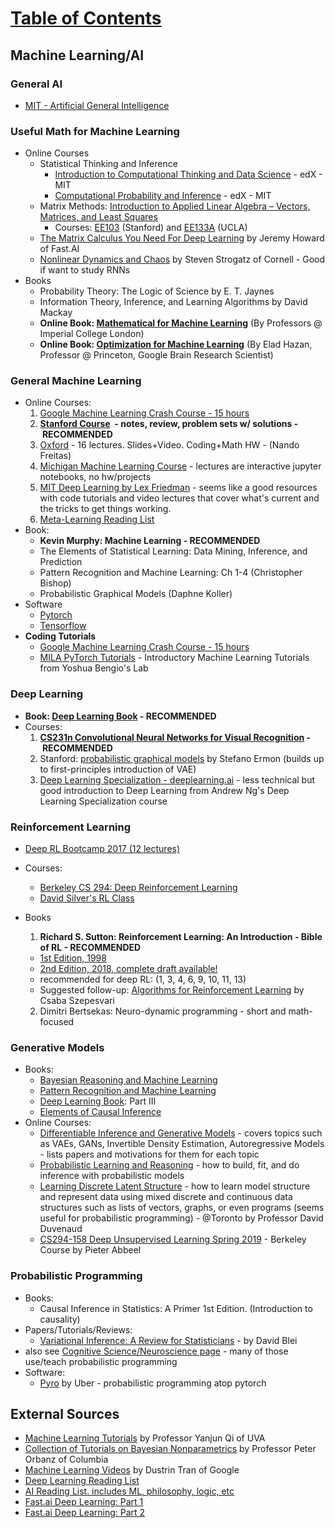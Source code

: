 # [Table of Contents](/ML-Brain-Resources)

## Machine Learning/AI

### General AI

  * [MIT - Artificial General Intelligence](applewebdata://C8A52F37-3B15-4FE4-9EF5-C06A13B9D293/MIT%20-%20AGI)



### Useful Math for Machine Learning
  * Online Courses
    * Statistical Thinking and Inference
      * [Introduction to Computational Thinking and Data Science](https://www.edx.org/course/introduction-computational-thinking-data-mitx-6-00-2x-6) - edX - MIT
      * [Computational Probability and Inference](https://www.edx.org/course/computational-probability-inference-mitx-6-008-1x) - edX - MIT
    * Matrix Methods: [Introduction to Applied Linear Algebra – Vectors, Matrices, and Least Squares](https://web.stanford.edu/~boyd/vmls/)
      * Courses: [EE103](http://www.stanford.edu/class/ee103) (Stanford) and [EE133A](http://www.seas.ucla.edu/~vandenbe/ee133a.html) (UCLA)
    * [The Matrix Calculus You Need For Deep Learning](http://parrt.cs.usfca.edu/doc/matrix-calculus/index.html) by Jeremy Howard of Fast.AI
    * [Nonlinear Dynamics and Chaos](https://www.youtube.com/watch?v=ycJEoqmQvwg&list=PLbN57C5Zdl6j_qJA-pARJnKsmROzPnO9V) by Steven Strogatz of Cornell - Good if want to study RNNs
  * Books
    * Probability Theory: The Logic of Science by E. T. Jaynes 
    * Information Theory, Inference, and Learning Algorithms by David Mackay
    * **Online Book: [Mathematical for Machine Learning](https://mml-book.github.io/)** (By Professors @ Imperial College London)
    * **Online Book: [Optimization for Machine Learning](https://drive.google.com/file/d/1GIDnw7T-NT4Do3eC0B5kYJlzwOs6nzIO/view)** (By Elad Hazan, Professor @ Princeton, Google Brain Research Scientist)





### General Machine Learning 

  * Online Courses:
    1. [Google Machine Learning Crash Course - 15 hours](https://developers.google.com/machine-learning/crash-course/)
    2. **[Stanford Course](http://cs229.stanford.edu/materials.html)  - notes, review, problem sets w/ solutions - RECOMMENDED**
    1. [Oxford](https://www.cs.ox.ac.uk/people/nando.defreitas/machinelearning/) - 16 lectures. Slides+Video. Coding+Math HW - (Nando Freitas)
    2. [Michigan Machine Learning Course](https://github.com/junhyukoh/umich-eecs545-lectures) - lectures are interactive jupyter notebooks, no hw/projects
    1. [MIT Deep Learning  by Lex Friedman](https://deeplearning.mit.edu/) - seems like a good resources with code tutorials and video lectures that cover what's current and the tricks to get things working.
    2. [Meta-Learning Reading List](https://docs.google.com/document/d/1TT-rTb6WWB0hN5coRnGFWvSytk3P912O6jJC5T0Mbn4/edit)
  * Book:
    * **Kevin Murphy: Machine Learning - RECOMMENDED**
    * The Elements of Statistical Learning: Data Mining, Inference, and Prediction
    * Pattern Recognition and Machine Learning: Ch 1-4 (Christopher Bishop)
    * Probabilistic Graphical Models (Daphne Koller)
  * Software
    * [Pytorch](https://pytorch.org/)
    * [Tensorflow](https://www.tensorflow.org/)
  * **Coding Tutorials**
    * [Google Machine Learning Crash Course - 15 hours](https://developers.google.com/machine-learning/crash-course/)
    * [MILA PyTorch Tutorials](https://github.com/mila-udem/welcome_tutorials) - Introductory Machine Learning Tutorials from Yoshua Bengio's Lab



### Deep Learning

  * **Book: [Deep Learning Book](http://www.deeplearningbook.org/) - RECOMMENDED**
  * Courses:
    1. **[CS231n Convolutional Neural Networks for Visual Recognition](http://cs231n.github.io/) - RECOMMENDED**
    1. Stanford: [probabilistic graphical models](https://ermongroup.github.io/cs228-notes/) by Stefano Ermon (builds up to first-principles introduction of VAE)
    1. [Deep Learning Specialization - deeplearning.ai](https://www.deeplearning.ai/deep-learning-specialization/) - less technical but good introduction to Deep Learning from Andrew Ng's Deep Learning Specialization course




### Reinforcement Learning 

  * [Deep RL Bootcamp 2017 (12 lectures)](https://sites.google.com/view/deep-rl-bootcamp/lectures)
  * Courses:
    * [Berkeley CS 294: Deep Reinforcement Learning](http://rll.berkeley.edu/deeprlcourse/)
    * [David Silver's RL Class](http://www0.cs.ucl.ac.uk/staff/D.Silver/web/Teaching.html)
  * Books
    1. **Richard S. Sutton: Reinforcement Learning: An Introduction - Bible of RL - RECOMMENDED**
      * [1st Edition, 1998](http://incompleteideas.net/book/the-book-1st.html)
      * [2nd Edition, 2018, complete draft available!](http://incompleteideas.net/book/the-book-2nd.html)
      * recommended for deep RL: (1, 3, 4, 6, 9, 10, 11, 13)
      * Suggested follow-up: [Algorithms for Reinforcement Learning](http://www.ualberta.ca/~szepesva/papers/RLAlgsInMDPs.pdf) by Csaba Szepesvari

    2. Dimitri Bertsekas: Neuro-dynamic programming - short and math-focused


### Generative Models

  * Books:
    * [Bayesian Reasoning and Machine Learning](http://web4.cs.ucl.ac.uk/staff/D.Barber/pmwiki/pmwiki.php?n=Brml.HomePage)
    * [Pattern Recognition and Machine Learning](https://www.springer.com/in/book/9780387310732)
    * [Deep Learning Book](http://www.deeplearningbook.org/): Part III
    * [Elements of Causal Inference](https://mitpress.mit.edu/books/elements-causal-inference)
  * Online Courses:
    * [Differentiable Inference and Generative Models](https://www.cs.toronto.edu/~duvenaud/courses/csc2541/index.html) - covers topics such as VAEs, GANs, Invertible Density Estimation, Autoregressive Models - lists papers and motivations for them for each topic
    * [Probabilistic Learning and Reasoning](http://www.cs.toronto.edu/~jessebett/CSC412/) - how to build, fit, and do inference with probabilistic models 
    * [Learning Discrete Latent Structure](https://duvenaud.github.io/learn-discrete/) - how to learn model structure and represent data using mixed discrete and continuous data structures such as lists of vectors, graphs, or even programs (seems useful for probabilistic programming) - @Toronto by Professor David Duvenaud
    * [CS294-158 Deep Unsupervised Learning Spring 2019](https://sites.google.com/view/berkeley-cs294-158-sp19/home) - Berkeley Course by Pieter Abbeel

### Probabilistic Programming
  * Books:
    * Causal Inference in Statistics: A Primer 1st Edition. (Introduction to causality)
  * Papers/Tutorials/Reviews:
    * [Variational Inference: A Review for Statisticians](https://arxiv.org/pdf/1601.00670.pdf) - by David Blei
  * also see [Cognitive Science/Neuroscience page](/ML-Brain-Resources/brain) - many of those use/teach probabilistic programming
  * Software:
    * [Pyro](http://pyro.ai/) by Uber - probabilistic programming atop pytorch

## External Sources

  * [Machine Learning Tutorials](https://www.cs.virginia.edu/yanjun/list2LearnLearning.htm) by Professor Yanjun Qi of UVA
  * [Collection of Tutorials on Bayesian Nonparametrics](http://stat.columbia.edu/~porbanz/npb-tutorial.html) by Professor Peter Orbanz of Columbia
  * [Machine Learning Videos](https://github.com/dustinvtran/ml-videos) by Dustrin Tran of Google
  * [Deep Learning Reading List](http://deeplearning.net/reading-list/)
  * [AI Reading List. includes ML, philosophy, logic, etc](https://80000hours.org/ai-safety-syllabus/#undergraduate-degree)
  * [Fast.ai Deep Learning: Part 1](http://course.fast.ai/)
  * [Fast.ai Deep Learning: Part 2](http://course.fast.ai/part2.html)

